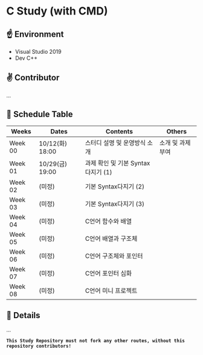 # C Study (with CMD)

## ☝️ Environment
- Visual Studio 2019
- Dev C++

## ✌️ Contributor
...

## 🤟 Schedule Table
|**Weeks**|**Dates**|**Contents**|**Others**|
|---------|---------|------------|----------|
|Week 00|10/12(화) 18:00 |스터디 설명 및 운영방식 소개| 소개 및 과제부여 |
|Week 01|10/29(금) 19:00 |과제 확인 및 기본 Syntax다지기 (1)||
|Week 02|(미정)|기본 Syntax다지기 (2)||
|Week 03|(미정)|기본 Syntax다지기 (3)||
|Week 04|(미정)|C언어 함수와 배열||
|Week 05|(미정)|C언어 배열과 구조체||
|Week 06|(미정)|C언어 구조체와 포인터||
|Week 07|(미정)|C언어 포인터 심화||
|Week 08|(미정)|C언어 미니 프로젝트||

## 🖖 Details
... 


  **`This Study Repository must not fork any other routes, without this repository contributors!`**
